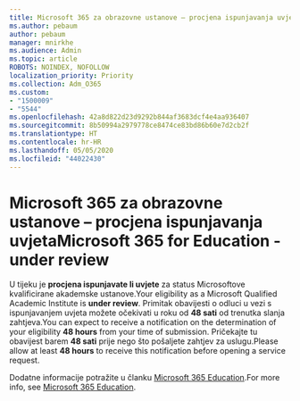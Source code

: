 ```yaml
---
title: Microsoft 365 za obrazovne ustanove – procjena ispunjavanja uvjeta
ms.author: pebaum
author: pebaum
manager: mnirkhe
ms.audience: Admin
ms.topic: article
ROBOTS: NOINDEX, NOFOLLOW
localization_priority: Priority
ms.collection: Adm_O365
ms.custom:
- "1500009"
- "5544"
ms.openlocfilehash: 42a8d822d23d9292b844af3683dcf4e4aa936407
ms.sourcegitcommit: 8b50994a2979778ce8474ce83bd86b60e7d2cb2f
ms.translationtype: HT
ms.contentlocale: hr-HR
ms.lasthandoff: 05/05/2020
ms.locfileid: "44022430"
---
```

# <a name="microsoft-365-for-education---under-review"></a><span data-ttu-id="a1a63-102">Microsoft 365 za obrazovne ustanove – procjena ispunjavanja uvjeta</span><span class="sxs-lookup"><span data-stu-id="a1a63-102">Microsoft 365 for Education - under review</span></span>

<span data-ttu-id="a1a63-103">U tijeku je **procjena ispunjavate li uvjete** za status Microsoftove kvalificirane akademske ustanove.</span><span class="sxs-lookup"><span data-stu-id="a1a63-103">Your eligibility as a Microsoft Qualified Academic Institute is **under review**.</span></span> <span data-ttu-id="a1a63-104">Primitak obavijesti o odluci u vezi s ispunjavanjem uvjeta možete očekivati u roku od **48 sati** od trenutka slanja zahtjeva.</span><span class="sxs-lookup"><span data-stu-id="a1a63-104">You can expect to receive a notification on the determination of your eligibility **48 hours** from your time of submission.</span></span> <span data-ttu-id="a1a63-105">Pričekajte tu obavijest barem **48 sati** prije nego što pošaljete zahtjev za uslugu.</span><span class="sxs-lookup"><span data-stu-id="a1a63-105">Please allow at least **48 hours** to receive this notification before opening a service request.</span></span>

<span data-ttu-id="a1a63-106">Dodatne informacije potražite u članku [Microsoft 365 Education](https://www.microsoft.com/education/buy-license/microsoft365).</span><span class="sxs-lookup"><span data-stu-id="a1a63-106">For more info, see [Microsoft 365 Education](https://www.microsoft.com/education/buy-license/microsoft365).</span></span>
